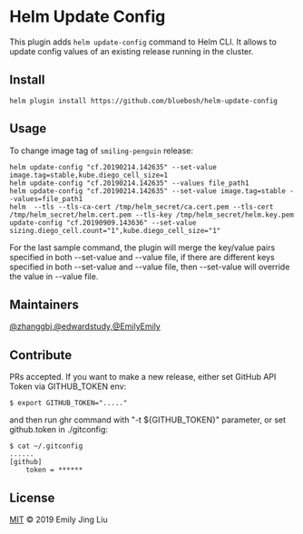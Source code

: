 # Helm Update Config

This plugin adds `helm update-config` command to Helm CLI. It allows to update config values of an existing release running in the cluster.

## Install

```
helm plugin install https://github.com/bluebosh/helm-update-config
```

## Usage

To change image tag of `smiling-penguin` release:

```
helm update-config "cf.20190214.142635" --set-value image.tag=stable,kube.diego_cell_size=1
helm update-config "cf.20190214.142635" --values file_path1
helm update-config "cf.20190214.142635" --set-value image.tag=stable --values=file_path1
helm  --tls --tls-ca-cert /tmp/helm_secret/ca.cert.pem --tls-cert /tmp/helm_secret/helm.cert.pem --tls-key /tmp/helm_secret/helm.key.pem update-config "cf.20190909.143636" --set-value sizing.diego_cell.count="1",kube.diego_cell_size="1"
```

For the last sample command, the plugin will merge the key/value pairs specified in both --set-value and --value file, if there are different keys specified in both --set-value and --value file, then --set-value will override the value in --value file.


## Maintainers

[@zhanggbj,@edwardstudy,@EmilyEmily](https://github.com/bluebosh)

## Contribute

PRs accepted.
If you want to make a new release, either set GitHub API Token via GITHUB_TOKEN env:
```
$ export GITHUB_TOKEN="....."
```
and then run ghr command with "-t ${GITHUB_TOKEN}" parameter, or set github.token in ./gitconfig:
```
$ cat ~/.gitconfig
......
[github]
	token = ******
```

## License

[MIT](LICENSE) © 2019 Emily Jing Liu 
